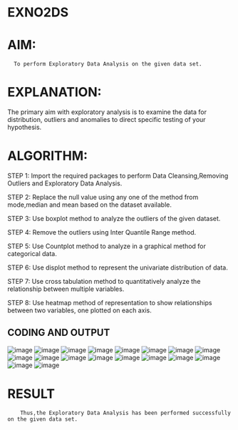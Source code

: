 # EXNO2DS
# AIM:
      To perform Exploratory Data Analysis on the given data set.
      
# EXPLANATION:
  The primary aim with exploratory analysis is to examine the data for distribution, outliers and anomalies to direct specific testing of your hypothesis.
  
# ALGORITHM:
STEP 1: Import the required packages to perform Data Cleansing,Removing Outliers and Exploratory Data Analysis.

STEP 2: Replace the null value using any one of the method from mode,median and mean based on the dataset available.

STEP 3: Use boxplot method to analyze the outliers of the given dataset.

STEP 4: Remove the outliers using Inter Quantile Range method.

STEP 5: Use Countplot method to analyze in a graphical method for categorical data.

STEP 6: Use displot method to represent the univariate distribution of data.

STEP 7: Use cross tabulation method to quantitatively analyze the relationship between multiple variables.

STEP 8: Use heatmap method of representation to show relationships between two variables, one plotted on each axis.

## CODING AND OUTPUT
![image](https://github.com/Meenu2823/EXPNO2DS/assets/139416219/abbf9424-2ffa-4fb9-a420-e6041bac4678)
![image](https://github.com/Meenu2823/EXPNO2DS/assets/139416219/8859c594-b38f-413d-9ebb-925b0681bc55)
![image](https://github.com/Meenu2823/EXPNO2DS/assets/139416219/5142b229-51ea-4130-819c-f8c66c531272)
![image](https://github.com/Meenu2823/EXPNO2DS/assets/139416219/f76f182f-6f43-4656-8521-257b5f776213)
![image](https://github.com/Meenu2823/EXPNO2DS/assets/139416219/55338a95-44f9-4c3b-aece-0661471062e0)
![image](https://github.com/Meenu2823/EXPNO2DS/assets/139416219/3f2d6173-0724-4f5a-88f1-b63784c6ad14)
![image](https://github.com/Meenu2823/EXPNO2DS/assets/139416219/bbe4081f-6010-4728-84f2-0a224a4213d8)
![image](https://github.com/Meenu2823/EXPNO2DS/assets/139416219/5337cd68-3a2a-4958-b15f-5c0e644eef63)
![image](https://github.com/Meenu2823/EXPNO2DS/assets/139416219/1e9dd579-889c-4f48-b704-939398b3912c)
![image](https://github.com/Meenu2823/EXPNO2DS/assets/139416219/1d03d3ee-4ebb-4d47-a852-3276bd58970b)
![image](https://github.com/Meenu2823/EXPNO2DS/assets/139416219/3a61ceee-9dba-48de-af1d-d0a8cbf05eed)
![image](https://github.com/Meenu2823/EXPNO2DS/assets/139416219/58bc809b-e7cf-44f8-86dc-c815cfc85c1a)
![image](https://github.com/Meenu2823/EXPNO2DS/assets/139416219/6000a21b-0c7e-4790-8167-722e740d6524)
![image](https://github.com/Meenu2823/EXPNO2DS/assets/139416219/f88cf6a2-a002-4191-84f7-15fa437654ea)
![image](https://github.com/Meenu2823/EXPNO2DS/assets/139416219/95a9791f-501c-4326-870b-8bc156f4f27c)
![image](https://github.com/Meenu2823/EXPNO2DS/assets/139416219/5f1daa2c-c226-4bb0-b128-108a589754b7)
![image](https://github.com/Meenu2823/EXPNO2DS/assets/139416219/6f5217fc-e61b-47be-a1c3-af883b62d3da)
![image](https://github.com/Meenu2823/EXPNO2DS/assets/139416219/a0824831-b580-4ad7-858e-6c1bbc659104)

# RESULT
        Thus,the Exploratory Data Analysis has been performed successfully on the given data set.

